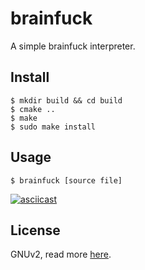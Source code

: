 # brainfuck

A simple brainfuck interpreter.

## Install

```
$ mkdir build && cd build
$ cmake ..
$ make
$ sudo make install
```

## Usage

```
$ brainfuck [source file]
```

[![asciicast](https://asciinema.org/a/198249.png)](https://asciinema.org/a/198249)

## License

GNUv2, read more [here](./LICENSE).